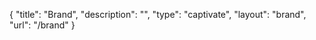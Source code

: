 {
    "title": "Brand",
    "description": "",
    "type": "captivate",
    "layout": "brand",
    "url": "\/brand"
}